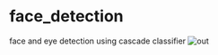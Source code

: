 # face_detection
face and eye detection using cascade classifier
![out](https://user-images.githubusercontent.com/34198485/38168204-bb71b8a2-354e-11e8-8dfa-0980d65cff19.png)
